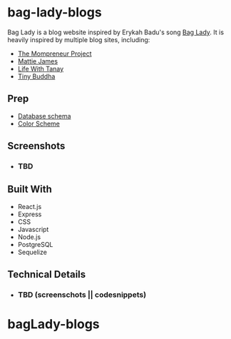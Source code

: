 # bag-lady-blogs
Bag Lady is a blog website inspired by Erykah Badu's song [Bag Lady](https://genius.com/Erykah-badu-bag-lady-lyrics). It is heavily inspired by multiple blog sites, including:
 - [The Mompreneur Project](https://themompreneurproject.com/)
 - [Mattie James](https://mattiejames.com/)
 - [Life With Tanay](https://lifewithtanay.com/)
 - [Tiny Buddha](https://tinybuddha.com/about)

## Prep
- [Database schema](https://dbdiagram.io/d/6211629e485e433543e1f354)
- [Color Scheme](https://color.adobe.com/My-Color-Theme-color-theme-19562577/)

## Screenshots
- ### TBD

## Built With
  - React.js
  - Express
  - CSS
  - Javascript
  - Node.js
  - PostgreSQL
  - Sequelize

## Technical Details
- ### TBD (screenschots || codesnippets)
# bagLady-blogs
